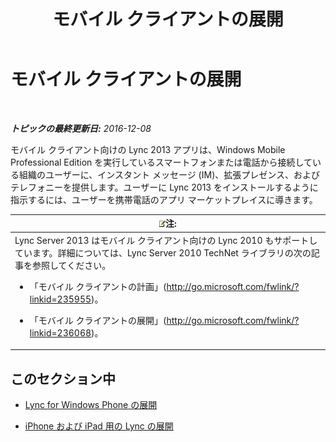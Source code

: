 ﻿---
title: モバイル クライアントの展開
TOCTitle: モバイル クライアントの展開
ms:assetid: f6e237f8-f38c-4812-8fd8-c5202e7c4045
ms:mtpsurl: https://technet.microsoft.com/ja-jp/library/Hh691005(v=OCS.15)
ms:contentKeyID: 48274156
ms.date: 12/10/2016
mtps_version: v=OCS.15
ms.translationtype: HT
---

# モバイル クライアントの展開

 

_**トピックの最終更新日:** 2016-12-08_

モバイル クライアント向けの Lync 2013 アプリは、Windows Mobile Professional Edition を実行しているスマートフォンまたは電話から接続している組織のユーザーに、インスタント メッセージ (IM)、拡張プレゼンス、およびテレフォニーを提供します。ユーザーに Lync 2013 をインストールするように指示するには、ユーザーを携帯電話のアプリ マーケットプレイスに導きます。

<table>
<colgroup>
<col style="width: 100%" />
</colgroup>
<thead>
<tr class="header">
<th><img src="images/Gg412781.note(OCS.15).gif" title="note" alt="note" />注:</th>
</tr>
</thead>
<tbody>
<tr class="odd">
<td>Lync Server 2013 はモバイル クライアント向けの Lync 2010 もサポートしています。詳細については、Lync Server 2010 TechNet ライブラリの次の記事を参照してください。
<ul>
<li><p>「モバイル クライアントの計画」(<a href="http://go.microsoft.com/fwlink/?linkid=235955" class="uri">http://go.microsoft.com/fwlink/?linkid=235955</a>)。</p></li>
<li><p>「モバイル クライアントの展開」(<a href="http://go.microsoft.com/fwlink/?linkid=236068" class="uri">http://go.microsoft.com/fwlink/?linkid=236068</a>)。</p></li>
</ul></td>
</tr>
</tbody>
</table>


## このセクション中

  - [Lync for Windows Phone の展開](lync-server-2013-deploying-lync-for-windows-phone.md)

  - [iPhone および iPad 用の Lync の展開](lync-server-2013-deploying-lync-for-iphone-and-ipad.md)

